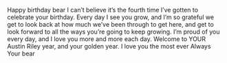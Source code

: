 Happy birthday bear
I can’t believe it’s the fourth time I’ve gotten to celebrate your birthday. Every day I see you grow, and I’m so grateful we get to look back at how much we’ve been through to get here, and get to look forward to all the ways you’re going to keep growing. I’m proud of you every day, and I love you more and more each day. Welcome to YOUR Austin Riley year, and your golden year. 
I love you the most ever
Always
Your bear